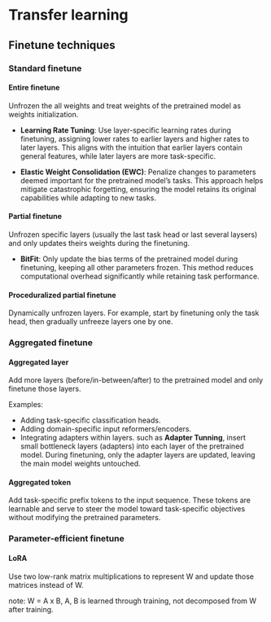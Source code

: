 # Transfer learning


## Finetune techniques

### Standard finetune

#### Entire finetune
Unfrozen the all weights and treat weights of the pretrained model as weights initialization.

- **Learning Rate Tuning**:
Use layer-specific learning rates during finetuning, assigning lower rates to earlier layers and higher rates to later layers. 
This aligns with the intuition that earlier layers contain general features, while later layers are more task-specific.

- **Elastic Weight Consolidation (EWC)**:
Penalize changes to parameters deemed important for the pretrained model’s tasks. 
This approach helps mitigate catastrophic forgetting, ensuring the model retains its original capabilities while adapting to new tasks.


#### Partial finetune
Unfrozen specific layers (usually the last task head or last several laysers) and only updates theirs weights during the finetuning.

- **BitFit**:
Only update the bias terms of the pretrained model during finetuning, keeping all other parameters frozen. This method reduces computational overhead significantly while retaining task performance.


#### Proceduralized partial finetune
Dynamically unfrozen layers. For example, start by finetuning only the task head, then gradually unfreeze layers one by one. 

### Aggregated finetune

#### Aggregated layer
Add more layers (before/in-between/after) to the pretrained model and only finetune those layers.

Examples:
- Adding task-specific classification heads.
- Adding domain-specific input reformers/encoders.
- Integrating adapters within layers. such as **Adapter Tunning**, insert small bottleneck layers (adapters) into each layer of the pretrained model. During finetuning, only the adapter layers are updated, leaving the main model weights untouched.

#### Aggregated token
Add task-specific prefix tokens to the input sequence. 
These tokens are learnable and serve to steer the model toward task-specific objectives without modifying the pretrained parameters.

### Parameter-efficient finetune

#### LoRA
Use two low-rank matrix multiplications to represent W and update those matrices instead of W.

note: W = A x B, A, B is learned through training, not decomposed from W after training.

